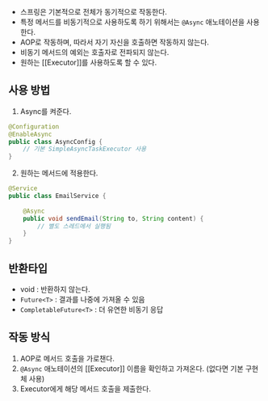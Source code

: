 - 스프링은 기본적으로 전체가 동기적으로 작동한다.
- 특정 메서드를 비동기적으로 사용하도록 하기 위해서는 `@Async` 애노테이션을 사용한다.
- AOP로 작동하며, 따라서 자기 자신을 호출하면 작동하지 않는다.
- 비동기 메서드의 예외는 호출자로 전파되지 않는다.
- 원하는 [[Executor]]를 사용하도록 할 수 있다.
## 사용 방법
1. Async를 켜준다.
```java
@Configuration
@EnableAsync
public class AsyncConfig {
    // 기본 SimpleAsyncTaskExecutor 사용
}
```
2. 원하는 메서드에 적용한다.
```java
@Service
public class EmailService {
    
    @Async
    public void sendEmail(String to, String content) {
        // 별도 스레드에서 실행됨
    }
}
```
## 반환타입
- void : 반환하지 않는다.
- `Future<T>` : 결과를 나중에 가져올 수 있음
- `CompletableFuture<T>` : 더 유연한 비동기 응답
## 작동 방식
1. AOP로 메서드 호출을 가로챈다.
2. `@Async` 애노테이션의 [[Executor]] 이름을 확인하고 가져온다. (없다면 기본 구현체 사용)
3. Executor에게 해당 메서드 호출을 제출한다.
